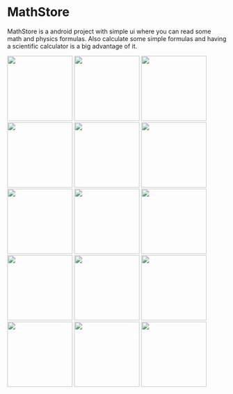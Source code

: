 # MathStore
MathStore is a android project with simple ui where you can read some math and physics formulas.
Also calculate some simple formulas and having a scientific calculator is a big advantage of it.

<img src="https://i.imgur.com/Akf5vA4.jpg" width="150"> <img src="https://i.imgur.com/uNEtEbM.jpg" width="150"> <img src="https://i.imgur.com/GvB6skW.jpg" width="150"> 
<img src="https://i.imgur.com/eDicCMP.jpg" width="150"> <img src="https://i.imgur.com/CntyrLL.jpg" width="150"> <img src="https://i.imgur.com/X5cNUWp.jpg" width="150">
<img src="https://i.imgur.com/LTGsj5i.jpg" width="150"> <img src="https://i.imgur.com/uYK0YhF.jpg" width="150"> <img src="https://i.imgur.com/7Bsszk0.jpg" width="150">
<img src="https://i.imgur.com/clwVRti.jpg" width="150"> <img src="https://i.imgur.com/9GzvcDd.jpg" width="150"> <img src="https://i.imgur.com/G6Fy0mZ.jpg" width="150">
<img src="https://i.imgur.com/9c3SoYc.jpg" width="150"> <img src="https://i.imgur.com/Tky75C5.jpg" width="150"> <img src="https://i.imgur.com/aVjIo1O.jpg" width="150">
